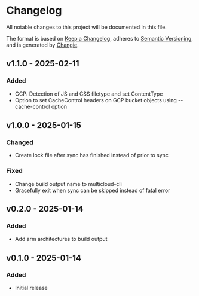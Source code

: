 # Changelog
All notable changes to this project will be documented in this file.

The format is based on [Keep a Changelog](https://keepachangelog.com/en/1.0.0/),
adheres to [Semantic Versioning](https://semver.org/spec/v2.0.0.html),
and is generated by [Changie](https://github.com/miniscruff/changie).


## v1.1.0 - 2025-02-11
### Added
* GCP: Detection of JS and CSS filetype and set ContentType
* Option to set CacheControl headers on GCP bucket objects using --cache-control option

## v1.0.0 - 2025-01-15
### Changed
* Create lock file after sync has finished instead of prior to sync
### Fixed
* Change build output name to multicloud-cli
* Gracefully exit when sync can be skipped instead of fatal error

## v0.2.0 - 2025-01-14
### Added
* Add arm architectures to build output

## v0.1.0 - 2025-01-14
### Added
* Initial release
